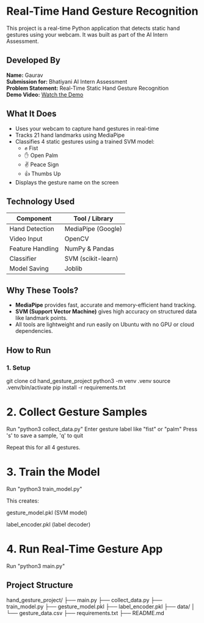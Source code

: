 # Real-Time Hand Gesture Recognition

This project is a real-time Python application that detects static hand gestures using your webcam. It was built as part of the AI Intern Assessment.


## Developed By

**Name:** Gaurav  
**Submission for:** Bhatiyani AI Intern Assessment  
**Problem Statement:** Real-Time Static Hand Gesture Recognition  
**Demo Video:** [Watch the Demo](https://www.loom.com/share/167cca00757a4df8b60aaf423a5e3213?sid=9b80489c-c289-4e23-a01d-e682dfbd0e25)


## What It Does

- Uses your webcam to capture hand gestures in real-time
- Tracks 21 hand landmarks using MediaPipe
- Classifies 4 static gestures using a trained SVM model:
  - ✊ Fist
  - ✋ Open Palm
  - ✌ Peace Sign
  - 👍 Thumbs Up
- Displays the gesture name on the screen


## Technology Used

| Component        | Tool / Library      |
|------------------|---------------------|
| Hand Detection   | MediaPipe (Google)  |
| Video Input      | OpenCV              |
| Feature Handling | NumPy & Pandas      |
| Classifier       | SVM (scikit-learn)  |
| Model Saving     | Joblib              |


## Why These Tools?

- **MediaPipe** provides fast, accurate and memory-efficient hand tracking.
- **SVM (Support Vector Machine)** gives high accuracy on structured data like landmark points.
- All tools are lightweight and run easily on Ubuntu with no GPU or cloud dependencies.


## How to Run

### 1. Setup

git clone <your-repo-link>
cd hand_gesture_project
python3 -m venv .venv
source .venv/bin/activate
pip install -r requirements.txt


# 2. Collect Gesture Samples

Run "python3 collect_data.py"
Enter gesture label like "fist" or "palm"
Press 's' to save a sample, 'q' to quit

Repeat this for all 4 gestures.

# 3. Train the Model
Run "python3 train_model.py"

This creates:

gesture_model.pkl (SVM model)

label_encoder.pkl (label decoder)

# 4. Run Real-Time Gesture App
Run "python3 main.py"

## Project Structure

hand_gesture_project/
├── main.py
├── collect_data.py
├── train_model.py
├── gesture_model.pkl
├── label_encoder.pkl
├── data/
│   └── gesture_data.csv
├── requirements.txt
├── README.md
